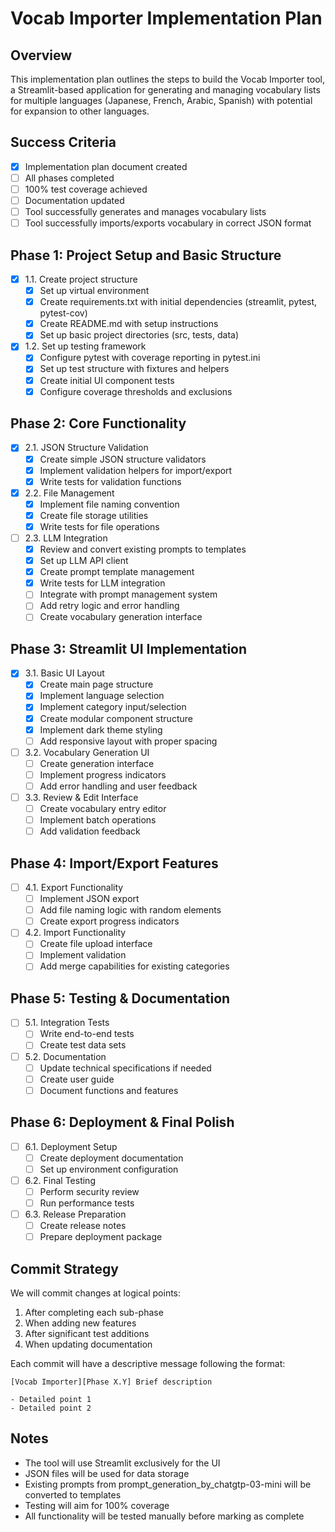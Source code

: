 # Vocab Importer Implementation Plan

## Overview
This implementation plan outlines the steps to build the Vocab Importer tool, a Streamlit-based application for generating and managing vocabulary lists for multiple languages (Japanese, French, Arabic, Spanish) with potential for expansion to other languages.

## Success Criteria
- [x] Implementation plan document created
- [ ] All phases completed
- [ ] 100% test coverage achieved
- [ ] Documentation updated
- [ ] Tool successfully generates and manages vocabulary lists
- [ ] Tool successfully imports/exports vocabulary in correct JSON format

## Phase 1: Project Setup and Basic Structure
- [x] 1.1. Create project structure
  - [x] Set up virtual environment
  - [x] Create requirements.txt with initial dependencies (streamlit, pytest, pytest-cov)
  - [x] Create README.md with setup instructions
  - [x] Set up basic project directories (src, tests, data)
- [x] 1.2. Set up testing framework
  - [x] Configure pytest with coverage reporting in pytest.ini
  - [x] Set up test structure with fixtures and helpers
  - [x] Create initial UI component tests
  - [x] Configure coverage thresholds and exclusions

## Phase 2: Core Functionality
- [x] 2.1. JSON Structure Validation
  - [x] Create simple JSON structure validators
  - [x] Implement validation helpers for import/export
  - [x] Write tests for validation functions
- [x] 2.2. File Management
  - [x] Implement file naming convention
  - [x] Create file storage utilities
  - [x] Write tests for file operations
- [ ] 2.3. LLM Integration
  - [x] Review and convert existing prompts to templates
  - [x] Set up LLM API client
  - [x] Create prompt template management
  - [x] Write tests for LLM integration
  - [ ] Integrate with prompt management system
  - [ ] Add retry logic and error handling
  - [ ] Create vocabulary generation interface

## Phase 3: Streamlit UI Implementation
- [x] 3.1. Basic UI Layout
  - [x] Create main page structure
  - [x] Implement language selection
  - [x] Implement category input/selection
  - [x] Create modular component structure
  - [x] Implement dark theme styling
  - [ ] Add responsive layout with proper spacing
- [ ] 3.2. Vocabulary Generation UI
  - [ ] Create generation interface
  - [ ] Implement progress indicators
  - [ ] Add error handling and user feedback
- [ ] 3.3. Review & Edit Interface
  - [ ] Create vocabulary entry editor
  - [ ] Implement batch operations
  - [ ] Add validation feedback

## Phase 4: Import/Export Features
- [ ] 4.1. Export Functionality
  - [ ] Implement JSON export
  - [ ] Add file naming logic with random elements
  - [ ] Create export progress indicators
- [ ] 4.2. Import Functionality
  - [ ] Create file upload interface
  - [ ] Implement validation
  - [ ] Add merge capabilities for existing categories

## Phase 5: Testing & Documentation
- [ ] 5.1. Integration Tests
  - [ ] Write end-to-end tests
  - [ ] Create test data sets
- [ ] 5.2. Documentation
  - [ ] Update technical specifications if needed
  - [ ] Create user guide
  - [ ] Document functions and features

## Phase 6: Deployment & Final Polish
- [ ] 6.1. Deployment Setup
  - [ ] Create deployment documentation
  - [ ] Set up environment configuration
- [ ] 6.2. Final Testing
  - [ ] Perform security review
  - [ ] Run performance tests
- [ ] 6.3. Release Preparation
  - [ ] Create release notes
  - [ ] Prepare deployment package

## Commit Strategy
We will commit changes at logical points:
1. After completing each sub-phase
2. When adding new features
3. After significant test additions
4. When updating documentation

Each commit will have a descriptive message following the format:
```
[Vocab Importer][Phase X.Y] Brief description

- Detailed point 1
- Detailed point 2
```

## Notes
- The tool will use Streamlit exclusively for the UI
- JSON files will be used for data storage
- Existing prompts from prompt_generation_by_chatgtp-03-mini will be converted to templates
- Testing will aim for 100% coverage
- All functionality will be tested manually before marking as complete 